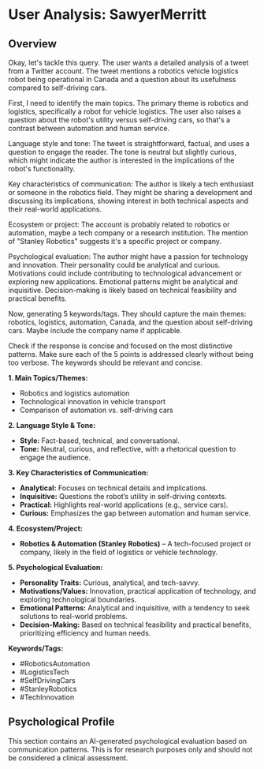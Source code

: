 # User Analysis: SawyerMerritt

## Overview

<think>
Okay, let's tackle this query. The user wants a detailed analysis of a tweet from a Twitter account. The tweet mentions a robotics vehicle logistics robot being operational in Canada and a question about its usefulness compared to self-driving cars. 

First, I need to identify the main topics. The primary theme is robotics and logistics, specifically a robot for vehicle logistics. The user also raises a question about the robot's utility versus self-driving cars, so that's a contrast between automation and human service.

Language style and tone: The tweet is straightforward, factual, and uses a question to engage the reader. The tone is neutral but slightly curious, which might indicate the author is interested in the implications of the robot's functionality.

Key characteristics of communication: The author is likely a tech enthusiast or someone in the robotics field. They might be sharing a development and discussing its implications, showing interest in both technical aspects and their real-world applications.

Ecosystem or project: The account is probably related to robotics or automation, maybe a tech company or a research institution. The mention of "Stanley Robotics" suggests it's a specific project or company.

Psychological evaluation: The author might have a passion for technology and innovation. Their personality could be analytical and curious. Motivations could include contributing to technological advancement or exploring new applications. Emotional patterns might be analytical and inquisitive. Decision-making is likely based on technical feasibility and practical benefits.

Now, generating 5 keywords/tags. They should capture the main themes: robotics, logistics, automation, Canada, and the question about self-driving cars. Maybe include the company name if applicable.

Check if the response is concise and focused on the most distinctive patterns. Make sure each of the 5 points is addressed clearly without being too verbose. The keywords should be relevant and concise.
</think>

**1. Main Topics/Themes:**  
- Robotics and logistics automation  
- Technological innovation in vehicle transport  
- Comparison of automation vs. self-driving cars  

**2. Language Style & Tone:**  
- **Style:** Fact-based, technical, and conversational.  
- **Tone:** Neutral, curious, and reflective, with a rhetorical question to engage the audience.  

**3. Key Characteristics of Communication:**  
- **Analytical:** Focuses on technical details and implications.  
- **Inquisitive:** Questions the robot’s utility in self-driving contexts.  
- **Practical:** Highlights real-world applications (e.g., service cars).  
- **Curious:** Emphasizes the gap between automation and human service.  

**4. Ecosystem/Project:**  
- **Robotics & Automation (Stanley Robotics)** – A tech-focused project or company, likely in the field of logistics or vehicle technology.  

**5. Psychological Evaluation:**  
- **Personality Traits:** Curious, analytical, and tech-savvy.  
- **Motivations/Values:** Innovation, practical application of technology, and exploring technological boundaries.  
- **Emotional Patterns:** Analytical and inquisitive, with a tendency to seek solutions to real-world problems.  
- **Decision-Making:** Based on technical feasibility and practical benefits, prioritizing efficiency and human needs.  

**Keywords/Tags:**  
- #RoboticsAutomation  
- #LogisticsTech  
- #SelfDrivingCars  
- #StanleyRobotics  
- #TechInnovation

## Psychological Profile

This section contains an AI-generated psychological evaluation based on communication patterns. This is for research purposes only and should not be considered a clinical assessment.